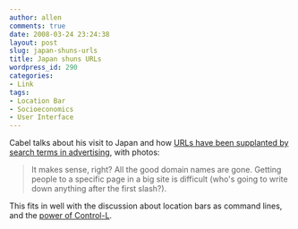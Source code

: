 ```yaml
---
author: allen
comments: true
date: 2008-03-24 23:24:38
layout: post
slug: japan-shuns-urls
title: Japan shuns URLs
wordpress_id: 290
categories:
- Link
tags:
- Location Bar
- Socioeconomics
- User Interface
---
```


Cabel talks about his visit to Japan and how [URLs have been supplanted by search terms in advertising](http://www.cabel.name/2008/03/japan-urls-are-totally-out.html), with photos:


> It makes sense, right? All the good domain names are gone. Getting people to a specific page in a big site is difficult (who's going to write down anything after the first slash?).


This fits in well with the discussion about location bars as command lines, and the [power of Control-L](http://yangman.ca/blog/2008/03/24/ctrll/).
